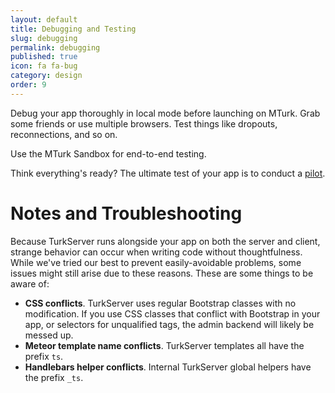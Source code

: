 ```yaml
---
layout: default
title: Debugging and Testing
slug: debugging
permalink: debugging
published: true
icon: fa fa-bug
category: design
order: 9
---
```


Debug your app thoroughly in local mode before launching on MTurk.
Grab some friends or use multiple browsers. Test things like dropouts, 
reconnections, and so on.

Use the MTurk Sandbox for end-to-end testing.

Think everything's ready? The ultimate test of your app is to conduct a 
[pilot](pilot). 

# Notes and Troubleshooting

Because TurkServer runs alongside your app on both the server and client,
strange behavior can occur when writing code without thoughtfulness. While we've
tried our best to prevent easily-avoidable problems, some issues might still
arise due to these reasons. These are some things to be aware of:

- **CSS conflicts**. TurkServer uses regular Bootstrap classes with no modification. If you use CSS classes that conflict with Bootstrap in your app, or selectors for unqualified tags, the admin backend will likely be messed up.
- **Meteor template name conflicts**. TurkServer templates all have the prefix `ts`.
- **Handlebars helper conflicts**. Internal TurkServer global helpers have the prefix `_ts`.

